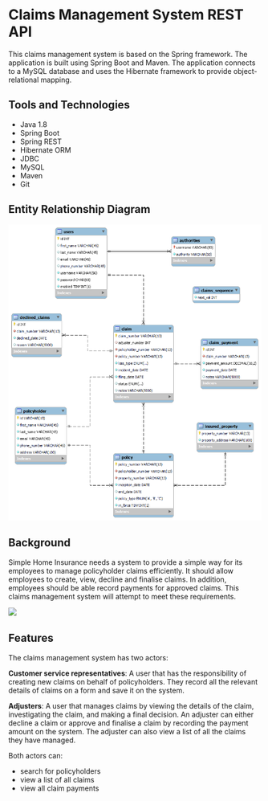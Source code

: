 # Claims Management System REST API

This claims management system is based on the Spring framework. The application is built using Spring Boot and Maven. The application connects to a MySQL database and uses the Hibernate framework to provide object-relational mapping.

## Tools and Technologies
* Java 1.8
* Spring Boot
* Spring REST
* Hibernate ORM
* JDBC
* MySQL
* Maven
* Git

## Entity Relationship Diagram

<p align="center">
  <img src="images/ERD6.png" width=600>
</p>

## Background

Simple Home Insurance needs a system to provide a simple way for its employees to manage policyholder claims efficiently. It should allow employees to create, view, decline and finalise claims. In addition, employees should be able record payments for approved claims. This claims management system will attempt to meet these requirements.

![](images/dashboard-adj.jpg)

## Features

The claims management system has two actors: 

**Customer service representatives**: A user that has the responsibility of creating new claims on behalf of policyholders. They record all the relevant details of claims on a form and save it on the system. 

**Adjusters**: A user that manages claims by viewing the details of the claim, investigating the claim, and making a final decision. An adjuster can either decline a claim or approve and finalise a claim by recording the payment amount on the system. The adjuster can also view a list of all the claims they have managed.

Both actors can:
* search for policyholders
* view a list of all claims
* view all claim payments
